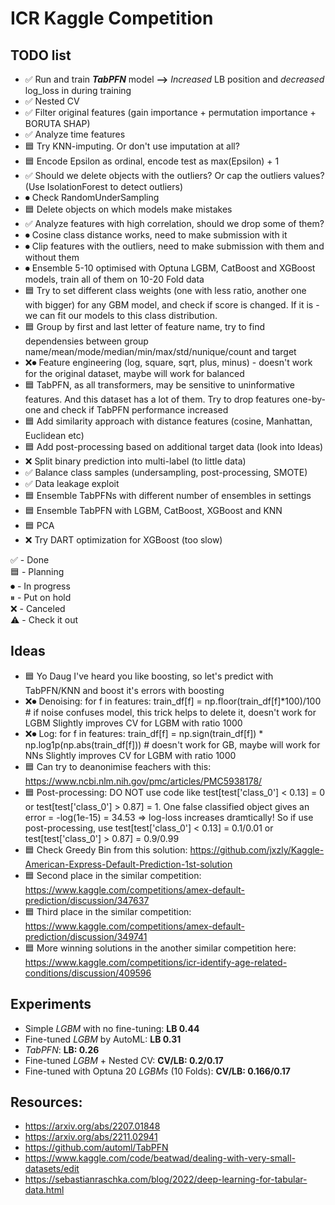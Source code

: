 # ICR Kaggle Competition

## TODO list
* ✅ Run and train ***TabPFN*** model **-->** *Increased* LB position and *decreased* log_loss in during training
* ✅ Nested CV
* ✅ Filter original features (gain importance + permutation importance + BORUTA SHAP)
* ✅ Analyze time features
* 🟦 Try KNN-imputing. Or don't use imputation at all?
* 🟦 Encode Epsilon as ordinal, encode test as max(Epsilon) + 1
* ✅ Should we delete objects with the outliers? Or cap the outliers values? (Use IsolationForest to detect outliers)
* ⏺ Check RandomUnderSampling
* 🟦 Delete objects on which models make mistakes
* ✅ Analyze features with high correlation, should we drop some of them?
* ⏺ Cosine class distance works, need to make submission with it
* ⏺ Clip features with the outliers, need to make submission with them and without them
* ⏺ Ensemble 5-10 optimised with Optuna LGBM, CatBoost and XGBoost models, train all of them on 10-20 Fold data
* 🟦 Try to set different class weights (one with less ratio, another one with bigger) for any GBM model, and check if score is changed. If it is - we can fit our models to this class distribution. 
* 🟦 Group by first and last letter of feature name, try to find dependensies between group name/mean/mode/median/min/max/std/nunique/count and target
* ❌⏺ Feature engineering (log, square, sqrt, plus, minus) - doesn't work for the original dataset, maybe will work for balanced
* 🟦 TabPFN, as all transformers, may be sensitive to uninformative features. And this dataset has a lot of them. Try to drop features one-by-one and check if TabPFN performance increased
* 🟦 Add similarity approach with distance features (cosine, Manhattan, Euclidean etc)
* 🟦 Add post-processing based on additional target data (look into Ideas)
* ❌ Split binary prediction into multi-label (to little data)
* ✅ Balance class samples (undersampling, post-processing, SMOTE)
* ✅ Data leakage exploit
* 🟦 Ensemble TabPFNs with different number of ensembles in settings
* 🟦 Ensemble TabPFN with LGBM, CatBoost, XGBoost and KNN
* 🟦 PCA
* ❌ Try DART optimization for XGBoost (too slow)



✅ - Done <br>
🟦 - Planning <br>
⏺ - In progress <br>
⏸ - Put on hold <br>
❌ - Canceled <br>
⚠️ - Check it out <br>

## Ideas
* 🟦 Yo Daug I've heard you like boosting, so let's predict with TabPFN/KNN and boost it's errors with boosting
* ❌⏺ Denoising:
      for f in features:
         train_df[f] = np.floor(train_df[f]*100)/100 # if noise confuses model, this trick helps to delete it, doesn't work for LGBM
      Slightly improves CV for LGBM with ratio 1000
* ❌⏺ Log:
      for f in features:
         train_df[f] = np.sign(train_df[f]) * np.log1p(np.abs(train_df[f])) # doesn't work for GB, maybe will work for NNs
      Slightly improves CV for LGBM with ratio 1000 
* 🟦 Can try to deanonimise feachers with this: https://www.ncbi.nlm.nih.gov/pmc/articles/PMC5938178/
* 🟦 Post-processing: DO NOT use code like test[test['class_0'] < 0.13] = 0 or test[test['class_0'] > 0.87] = 1. 
     One false classified object gives an error = -log(1e-15) = 34.53 => log-loss increases dramtically! So if use
     post-processing, use test[test['class_0'] < 0.13] = 0.1/0.01 or test[test['class_0'] > 0.87] = 0.9/0.99
* 🟦 Check Greedy Bin from this solution: https://github.com/jxzly/Kaggle-American-Express-Default-Prediction-1st-solution
* 🟦 Second place in the similar competition: https://www.kaggle.com/competitions/amex-default-prediction/discussion/347637
* 🟦 Third place in the similar competition: https://www.kaggle.com/competitions/amex-default-prediction/discussion/349741
* 🟦 More winning solutions in the another similar competition here: https://www.kaggle.com/competitions/icr-identify-age-related-conditions/discussion/409596


## Experiments
* Simple *LGBM* with no fine-tuning: **LB 0.44**
* Fine-tuned *LGBM* by AutoML: **LB 0.31**
* *TabPFN*: **LB: 0.26** 
* Fine-tuned *LGBM* + Nested CV: **CV/LB: 0.2/0.17** 
* Fine-tuned with Optuna 20 *LGBMs* (10 Folds): **CV/LB: 0.166/0.17** 

## Resources:
* https://arxiv.org/abs/2207.01848
* https://arxiv.org/abs/2211.02941
* https://github.com/automl/TabPFN
* https://www.kaggle.com/code/beatwad/dealing-with-very-small-datasets/edit
* https://sebastianraschka.com/blog/2022/deep-learning-for-tabular-data.html


